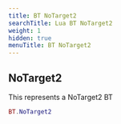 ```yaml
---
title: BT NoTarget2
searchTitle: Lua BT NoTarget2
weight: 1
hidden: true
menuTitle: BT NoTarget2
---
```

## NoTarget2

This represents a NoTarget2 BT
```lua
BT.NoTarget2
```